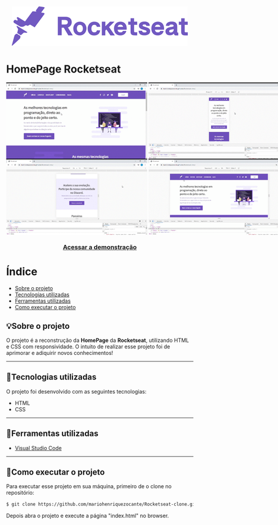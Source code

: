 <h1 align="center">
    <img src="./images/rocketseat_logo.png"/>
</h1>

# HomePage Rocketseat

<div style="display:flex">
<img src="gifs/overview.gif" width="380px">
<img src="gifs/responsive.gif" style="margin-left:3px"  width="380px">
</div>
<div style="display:flex">
<img src="gifs/expandindo.gif" width="380px">
<img src="gifs/diminuindo.gif" style="margin-left:3px" width="380px">
</div>

<h3 align="center">
    <a href="https://mariohenriquezocante.github.io/Rocketseat-clone/">Acessar a demonstração</a>
</h3>


# Índice
- [Sobre o projeto](#-Sobre-o-projeto)
- [Tecnologias utilizadas](#-Tecnologias-utilizadas)
- [Ferramentas utilizadas](#-Ferramentas-utilizadas)
- [Como executar o projeto](#-Como-executar-o-projeto)


## 💡Sobre o projeto

O projeto é a reconstrução da **HomePage** da **Rocketseat**, utilizando HTML e CSS com responsividade. O intuito de realizar esse projeto foi de aprimorar e adiquirir novos conhecimentos!

---

## 🚀Tecnologias utilizadas

O projeto foi desenvolvido com as seguintes tecnologias:

- HTML
- CSS

---

## 🔨Ferramentas utilizadas

- [Visual Studio Code](https://code.visualstudio.com/download)

---

## 🏁Como executar o projeto

Para executar esse projeto em sua máquina, primeiro de o clone no repositório:

```bash
$ git clone https://github.com/mariohenriquezocante/Rocketseat-clone.git
```
Depois abra o projeto e execute a página "index.html" no browser.
